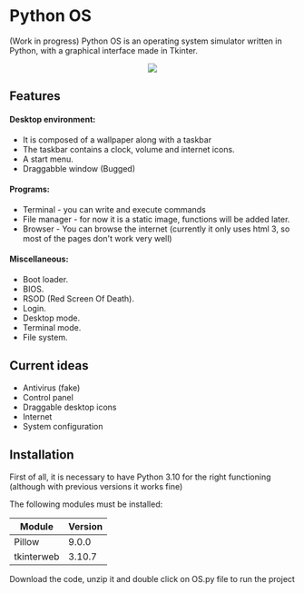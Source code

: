 # Python OS
(Work in progress) Python OS is an operating system simulator written in Python, with a graphical interface made in Tkinter.

<p align="center">
  <img src="https://user-images.githubusercontent.com/63316583/150565735-6f2cedf3-a69b-4091-8fce-7b344025f2cd.png" />
</p>

## Features

#### Desktop environment:
- It is composed of a wallpaper along with a taskbar
- The taskbar contains a clock, volume and internet icons.
- A start menu.
- Draggabble window (Bugged)

#### Programs:
- Terminal - you can write and execute commands
- File manager - for now it is a static image, functions will be added later.
- Browser - You can browse the internet (currently it only uses html 3, so most of the pages don't work very well)

#### Miscellaneous:
- Boot loader.
- BIOS.
- RSOD (Red Screen Of Death).
- Login.
- Desktop mode.
- Terminal mode.
- File system.

## Current ideas
- Antivirus (fake)
- Control panel
- Draggable desktop icons
- Internet
- System configuration

## Installation

First of all, it is necessary to have Python 3.10 for the right functioning (although with previous versions it works fine)

The following modules must be installed:
 
| Module     | Version |
|------------| --------|
| Pillow     | 9.0.0   |
| tkinterweb | 3.10.7  |

Download the code, unzip it and double click on OS.py file to run the project



    
